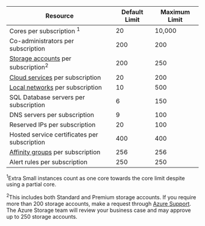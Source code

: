 | Resource | Default Limit | Maximum Limit |
| --- | --- | --- |
| Cores per subscription <sup>1</sup> |20 |10,000 |
| Co-administrators per subscription |200 |200 |
| [Storage accounts](/documentation/articles/storage-create-storage-account/) per subscription<sup>2</sup> |200 |250 |
| [Cloud services](/documentation/articles/cloud-services-choose-me/) per subscription |20 |200 |
| [Local networks](http://msdn.microsoft.com/zh-cn/library/jj157100.aspx) per subscription |10 |500 |
| SQL Database servers per subscription |6 |150 |
| DNS servers per subscription |9 |100 |
| Reserved IPs per subscription |20 |100 |
| Hosted service certificates per subscription |400 |400 |
| [Affinity groups](/documentation/articles/virtual-networks-migrate-to-regional-vnet/) per subscription |256 |256 |
| Alert rules per subscription |250 |250 |

<sup>1</sup>Extra Small instances count as one core towards the core limit despite using a partial core.

<sup>2</sup>This includes both Standard and Premium storage accounts. If you require more than 200 storage accounts, make a request through [Azure Support](https://www.azure.cn/support/faq/). The Azure Storage team will review your business case and may approve up to 250 storage accounts. 

